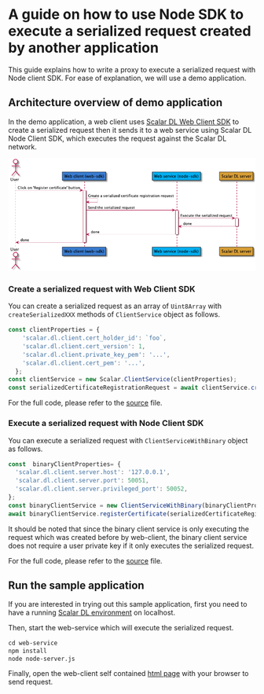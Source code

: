 # A guide on how to use Node SDK to execute a serialized request created by another application
This guide explains how to write a proxy to execute a serialized request with Node client SDK.
For ease of explanation, we will use a demo application.

## Architecture overview of demo application
In the demo application, a web client uses [Scalar DL Web Client SDK](https://github.com/scalar-labs/scalardl-web-client-sdk) to create a serialized request then it
sends it to a web service using Scalar DL Node Client SDK, which executes the request against the Scalar DL network.

![overview](img/overview.png)


### Create a serialized request with Web Client SDK
You can create a serialized request as an array of `Uint8Array` with `createSerializedXXX` methods of `ClientService` object as follows.

```javascript
const clientProperties = {
    'scalar.dl.client.cert_holder_id': `foo`,
    'scalar.dl.client.cert_version': 1,
    'scalar.dl.client.private_key_pem': '...',
    'scalar.dl.client.cert_pem': '...',
  };
const clientService = new Scalar.ClientService(clientProperties);
const serializedCertificateRegistrationRequest = await clientService.createSerializedCertificateRegistrationRequest();
```

For the full code, please refer to the [source](web-client/index.html) file.

### Execute a serialized request with Node Client SDK

You can execute a serialized request with `ClientServiceWithBinary` object as follows.

```javascript
const  binaryClientProperties= {
  'scalar.dl.client.server.host': '127.0.0.1',
  'scalar.dl.client.server.port': 50051,
  'scalar.dl.client.server.privileged_port': 50052,
};
const binaryClientService = new ClientServiceWithBinary(binaryClientProperties);
await binaryClientService.registerCertificate(serializedCertificateRegistrationRequest);
```

It should be noted that since the binary client service is only executing the request which was created before by web-client,
the binary client service does not require a user private key if it only executes the serialized request.

For the full code, please refer to the [source](web-service/node-server.js) file.

## Run the sample application

If you are interested in trying out this sample application, first you need to have a running [Scalar DL environment](https://scalardl.readthedocs.io/en/latest/) on localhost.

Then, start the web-service which will execute the serialized request.
```
cd web-service
npm install
node node-server.js
```

Finally, open the web-client self contained [html page](web-client/index.html) with your browser to send request.
